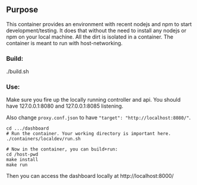 ## Purpose

This container provides an environment with recent nodejs and npm
to start development/testing. It does that without the need to
install any nodejs or npm on your local machine. All the dirt is
isolated in a container.
The container is meant to run with host-networking.

### Build:

./build.sh


### Use:

Make sure you fire up the locally running controller and api.
You should have 127.0.0.1:8080 and 127.0.0.1:8085 listening.

Also change `proxy.conf.json` to have `"target": "http://localhost:8080/"`.

```
cd .../dashboard
# Run the container. Your working directory is important here.
./containers/localdev/run.sh

# Now in the container, you can build+run:
cd /host-pwd
make install
make run
```

Then you can access the dashboard locally at http://localhost:8000/
